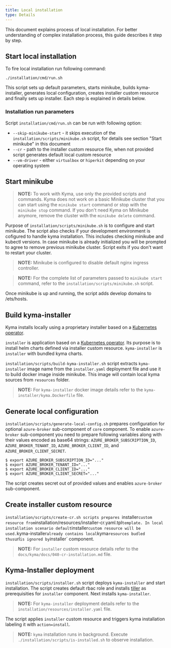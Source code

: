 ```yaml
---
title: Local installation
type: Details
---
```


This document explains process of local installation. For better understanding of complex installation process, this guide describes it step by step.

## Start local installation

To fire local installation run following command:
```
./installation/cmd/run.sh
```

This script sets up default parameters, starts minikube, builds kyma-installer, generates local configuration, creates installer custom resource and finally sets up installer. Each step is explained in details below.

### Installation run parameters

Script `installation/cmd/run.sh` can be run with following option:

- `--skip-minikube-start` - it skips execution of the `installation/scripts/minikube.sh` script, for details see section "Start minikube" in this document
- `--cr` - path to the installer custom resource file, when not provided script generates default local custom resource
- `--vm-driver` -  either `virtualbox` or `hiperkit` depending on your operating system

## Start minikube

> **NOTE:** To work with Kyma, use only the provided scripts and commands. Kyma does not work on a basic Minikube cluster that you can start using the `minikube start` command or stop with the `minikube stop` command. If you don't need Kyma on Minikube anymore, remove the cluster with the `minikube delete` command.

Purpose of `installation/scripts/minikube.sh` is to configure and start minikube. The script also checks if your development environment is cofigured to handle kyma installation. This includes checking minikube and kubectl versions. In case minikube is already initialized you will be prompted to agree to remove previous minikube cluster. Script exits if you don't want to restart your cluster.

>**NOTE:** Minikube is configured to disable default nginx ingress controller.

>**NOTE:** For the complete list of parameters passed to `minikube start` command, refer to the `installation/scripts/minikube.sh` script.

Once minikube is up and running, the script adds develop domains to /ets/hosts.

## Build kyma-installer

Kyma installs locally using a proprietary installer based on a [Kubernetes operator](https://coreos.com/operators/).

`installer` is application based on a [Kubernetes operator](https://coreos.com/operators/). Its purpose is to install helm charts defined via installer custom resource. `kyma-installer` is `installer` with bundled kyma charts. 

`installation/scripts/build-kyma-installer.sh` script extracts `kyma-installer` image name from the `installer.yaml` deployment file and use it to build docker image inside minikube. This image will contain local kyma sources from `resources` folder. 

>**NOTE:** For `kyma-installer` docker image details refer to the `kyma-installer/kyma.Dockerfile` file.

## Generate local configuration

`installation/scripts/generate-local-config.sh` prepares configuration for optional `azure-broker` sub-component of `core` component. To enable `azure-broker` sub-component you need to prepare following variables along with their values encoded as base64 strings: `AZURE_BROKER_SUBSCRIPTION_ID`, `AZURE_BROKER_TENANT_ID`, `AZURE_BROKER_CLIENT_ID`, and `AZURE_BROKER_CLIENT_SECRET`.

```
$ export AZURE_BROKER_SUBSCRIPTION_ID="..."
$ export AZURE_BROKER_TENANT_ID="..."
$ export AZURE_BROKER_CLIENT_ID="..."
$ export AZURE_BROKER_CLIENT_SECRET="..."
```

The script creates secret out of provided values and enables `azure-broker` sub-component.

## Create installer custom resource

`installation/scripts/create-cr.sh scripts prepares `installer` custom resource from `installation/resources/installer-cr.yaml.tpl` template. In local installation scenario default `installer` custom resource will be used. `kyma-installer` already contains local `kyma` resources budled thus `url` is ignored by `installer` component. 

>**NOTE:** For `installer` custom resource details refer to the `docs/kyma/docs/040-cr-installation.md` file.

## Kyma-Installer deployment

`installation/scripts/installer.sh` script deploys `kyma-installer` and start installation. The script creates default rbac role and installs [tiller](https://docs.helm.sh/) as prerequisities for `installer` component. Next installs `kyma-installer`.

>**NOTE:** For `kyma-installer` deployment details refer to the `installation/resources/installer.yaml` file.

The script applies `installer` custom resource and triggers kyma installation labeling it with `action=install`.

>**NOTE:** `kyma` installation runs in background. Execute `./installation/scripts/is-installed.sh` to observe installation.
